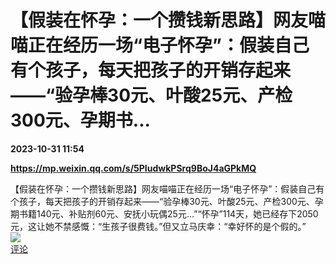# 【假装在怀孕：一个攒钱新思路】网友喵喵正在经历一场“电子怀孕”：假装自己有个孩子，每天把孩子的开销存起来——“验孕棒30元、叶酸25元、产检300元、孕期书...

**2023-10-31 11:54**

**https://mp.weixin.qq.com/s/5PIudwkPSrq9BoJ4aGPkMQ**

【假装在怀孕：一个攒钱新思路】网友喵喵正在经历一场“电子怀孕”：假装自己有个孩子，每天把孩子的开销存起来——“验孕棒30元、叶酸25元、产检300元、孕期书籍140元、补贴剂60元、安抚小玩偶25元…”“怀孕”114天，她已经存下2050元，这让她不禁感慨：“生孩子很费钱。”但又立马庆幸：“幸好怀的是个假的。”  
![](https://img3.chouti.com/CHOUTI_20231031/D8CC18F24E594FDEB1C90308988CB2C6_W824H824.jpeg)  
[评论](https://m.chouti.com/link/40462441)